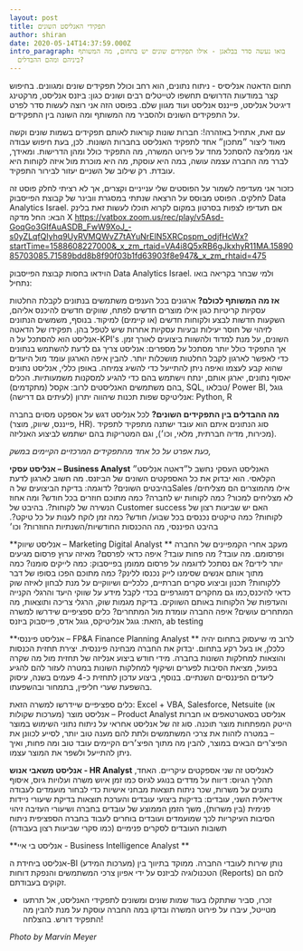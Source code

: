 ```yaml
---
layout: post
title: תפקידי האנליסט השונים
author: shiran
date: 2020-05-14T14:37:59.000Z
intro_paragraph: בואו נעשה סדר בבלאגן - אילו תפקידים שונים יש בתחום, מה המשותף
  ביניהם ומהם ההבדלים?
---
```

תחום הדאטה אנליסיס - ניתוח נתונים, הוא רחב וכולל תפקידים שונים ומגוונים. 
בחיפוש קצר במודעות הדרושים תחשפו לטייטלים רבים ושונים כגון: ביזנס אנליסט, מרקטינג דיגיטל אנליסט, פייננס אנליסט ועוד מגוון שלם.
בפוסט הזה אני רוצה לעשות סדר לפרט על התפקידים השונים ולהסביר מה המשותף ומה השונה בין התפקידים. 

עם זאת, אתחיל באזהרה!: חברות שונות קוראות לאותם תפקידים בשמות שונים וקשה מאוד ליצור ״מתכון״ אחד לתפקיד האנליסט בחברות השונות. לכן, בעת חיפוש עבודה אני ממליצה להסתכל מחד על פירוט המשרה, מה התפקיד כולל ומהן הדרישות. ומאידך, לברר מה החברה עצמה עושה, במה היא עוסקת, מה היא מוכרת מול איזה לקוחות היא עובדת. רק שילוב של השניים יעזור לבירור התפקיד.

כזכור אני מעדיפה לשמור על הפוסטים שלי ענייניים וקצרים, אך לא רציתי לחלק פוסט זה לחלקים. הפוסט מבוסס על הרצאה שנתתי במסגרת וובינר של קבוצת הפייסבוק Data Analytics Israel. אם תעדיפו לצפות בסרטון במקום לקרוא תוכלו לעשות זאת בלינק הבא:
החל מדקה X
https://vatbox.zoom.us/rec/play/v5Asd-GoqGo3GIfAuASDB_FwW9XoJ_-s0yZLqfQIyhq9UyRVMQWvZ7tAYuNrElN5XRCpspm_odjfHcWx?startTime=1588608227000&_x_zm_rtaid=VA4i8Q5xRB6gJkxhyR11MA.1589085703085.71589bdd8b8f90f03b1fd63903f8e947&_x_zm_rhtaid=475

הוידאו בחסות קבוצת הפייסבוק Data Analytics Israel.
ולמי שבחר בקריאה בואו נתחיל:

**אז מה המשותף לכולם?**
ארגונים בכל הענפים משתמשים בנתונים לקבלת החלטות עסקיות קריטיות כגון אילו מוצרים חדשים לפתח, שווקים חדשים להיכנס אליהם, השקעות חדשות לבצע ולקוחות חדשים (או קיימים) למיקוד. בנוסף, משמשים הנתונים לזיהוי של חוסר יעילות ובעיות עסקיות אחרות שיש לטפל בהן.
תפקידו של הדאטה אנליסט הוא להסתכל על ה-KPI's השונים, על מנת למדוד ולהשוות ביצועים לאורך זמן. אך התפקיד כולל יותר מסתכל על מספרים: אנליסט צריך גם לדעת להשתמש בנתונים כדי לאפשר לארגון לקבל החלטות מושכלות יותר. להבין איפה הארגון עומד מול היעדים שהוא קבע לעצמו ואיפה ניתן להתייעל כדי להשיג צמיחה.
באופן כללי, אנליסט נתונים יאסוף נתונים, יארגן אותם, ינתח וישתמש בהם כדי להגיע למסקנות משמעותיות.
הכלים בהם משתמשים האנליסטים לרוב: אקסל (מתקדמים), SQL, טבלאו/ Power BI, גוגל אנליטיקס שפות תכנות שיהווה יתרון (לעיתים גם דרישה): Python, R

**מה ההבדלים בין התפקידים השונים?**
לכל אנליסט דגש על אספקט מסוים בחברה (פייננס, שיווק, מוצר, HR). סוג הנתונים איתם הוא עובד ישתנה מתפקיד לתפקיד (מכירות, מדיה חברתית, מלאי, וכו׳), וגם המטריקות בהם ישתמש לביצוע האנליזה. 
 
*כעת אפרט על כל אחד מהתפקידים המרכזיים הקיימים במשק,*
 
**אנליסט עסקי – Business Analyst**
האנליסט העסקי נחשב ל״דאטה אנליסט״ הקלאסי. הוא יבדוק את כל האספקטים השונים של הביזנס. מה חשוב לארגון לדעת בהיבטים השונים?
לדוגמה: בדיקת הביצועים של הSales אילו מהמוצרים הם מצליחים/ לא מצליחים למכור? כמה לקוחות יש לחברה? כמה מתוכם חוזרים בכל חודש? ומה אחוז הנשירה של לקוחות?. בהיבט של Customer success האם יש שביעות רצון של לקוחות? כמה טיקטים נכנסים בכל שבוע/ חודש? כמה זמן לוקח לענות על כל טיקט?. בהיבט הפיננסי, מה ההכנסות החודשיות/השנתיות החוזרות? וכו׳
 
**אנליסט שיווק – Marketing Digital Analyst **
מעקב אחרי הקמפיינים של החברה ופרסומם. מה עובד? מה פחות עובד? איפה כדאי לפרסם? מאיזה ערוץ פרסום מגיעים יותר לידים? אם נסתכל לדוגמה על פרסום ממומן בפייסבוק: כמה לייקים סומנו? כמה מתוך אותם אנשים שסימנו לייק נכנסו ללינק? כמה מתוכם הפכו בסופו של דבר ללקוחות?
תכנון וביצוע סקרים חברתיים, כלכליים ושיווקיים על מנת לבחון לאיזה שוק כדאי להיכנס,כמו גם מחקרים דמוגרפיים בכדי לקבל מידע על שווקי היעד והרגלי הקנייה והעדפות של הלקוחות באותם השווקים. בדיקת מגמות שוק, הרגלי צריכה ותוצאות, מה המתחרים עושים? איפה החברה עומדת מול המתחרים?
כלים ספציפיים שידרשו למשרה הזאת:
גוגל אנליטיקס, גוגל אדס, פייסבוק ביזנס, ab testing

**אנליסט פיננסי –  FP&A  Finance Planning Analyst **
לרוב מי שיעסוק בתחום יהיה כלכלן, או בעל רקע בתחום.
יבדוק את החברה מבחינה פיננסית. יצירת תחזית הכנסות והוצאות למחלקות השונות בחברה. מידי חודש ביצוע אנליזה של תחזית מול מה שקרה בפועל, מציאת הסיבות לפערים ושיקוף למחלקות השונות במטרה לעזור להם להגיע ליעדים הפיננסיים השנתיים. בנוסף, ביצוע עדכון לתחזית כ-4 פעמים בשנה, עיסוק בהשפעת שערי חליפין, בתמחור ובהשפעתו.

כלים ספציפיים שיידרשו למשרה הזאת:
Excel + VBA, Salesforce, Netsuite (או מערכות שקולות) 
אנליסט מוצר –  Product Analyst 
אנליסט בסאטרטאפים או חברות הייטק המפתחות מוצר תוכנה.
סוג זה של אנליסט אחראי על ניתוח נתוני השימוש במוצר – במטרה לזהות את צרכי המשתמשים ולתת להם מענה טוב יותר, לסייע לכוונן את הפיצ'רים הבאים במוצר, להבין מה מתוך הפיצ׳רים הקיימים עובד טוב ומה פחות, ואיך ניתן להתייעל ולשפר את המוצר עצמו.

**אנליסט משאבי אנוש - HR Analyst**
לאנליסט זה שני אספקטים עיקריים.
האחד, תהליך הגיוס:
דיווח על מדדים בנוגע לגיוס כמו זמן איוש משרה ועלויות גיוס,
איסוף נתונים על משרות, שכר 
ניתוח תוצאות מבחני אישיות כדי לבחור מועמדים לעבודה אידיאלית
השני, עובדים:
בדיקות ביצועי עובדים והערכת תוצאות
בדיקת שיעורי ניידות פנימית (בין משרות), משך הזמן הממוצע של עובדים בחברה ושיעורי העזיבה
זיהוי הסיבות העיקריות לכך שמועמדים ועובדים בוחרים לעבוד בחברה הספציפית 
ניתוח תשובות העובדים לסקרים פנימיים (כמו סקרי שביעות רצון בעבודה)

**אנליסט בי איי - Business Intelligence Analyst **

אנליסט ביחידת ה-BI (מערכות המידע) נותן שירות לעובדי החברה. ממוקד בתיווך בין הטכנולוגיה לביזנס על ידי אפיון צרכי המשתמשים והנפקת דוחות (Reports) להם הם זקוקים בעבודתם.


* זכרו, סביר שתתקלו בעוד שמות שונים ומשונים לתפקידי האנליסט, אל תרתעו מטייטל, עיברו על פירוט המשרה ובדקו במה החברה עוסקת על מנת להבין מה התפקיד דורש. בהצלחה!

*Photo by Marvin Meyer*
